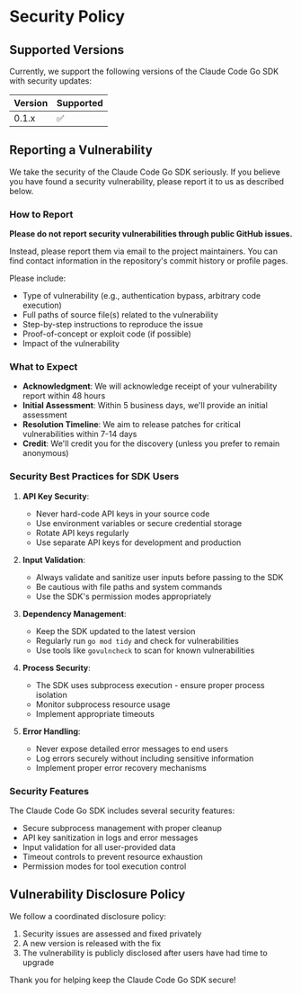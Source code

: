 # Security Policy

## Supported Versions

Currently, we support the following versions of the Claude Code Go SDK with security updates:

| Version | Supported          |
| ------- | ------------------ |
| 0.1.x   | :white_check_mark: |

## Reporting a Vulnerability

We take the security of the Claude Code Go SDK seriously. If you believe you have found a security vulnerability, please report it to us as described below.

### How to Report

**Please do not report security vulnerabilities through public GitHub issues.**

Instead, please report them via email to the project maintainers. You can find contact information in the repository's commit history or profile pages.

Please include:
- Type of vulnerability (e.g., authentication bypass, arbitrary code execution)
- Full paths of source file(s) related to the vulnerability
- Step-by-step instructions to reproduce the issue
- Proof-of-concept or exploit code (if possible)
- Impact of the vulnerability

### What to Expect

- **Acknowledgment**: We will acknowledge receipt of your vulnerability report within 48 hours
- **Initial Assessment**: Within 5 business days, we'll provide an initial assessment
- **Resolution Timeline**: We aim to release patches for critical vulnerabilities within 7-14 days
- **Credit**: We'll credit you for the discovery (unless you prefer to remain anonymous)

### Security Best Practices for SDK Users

1. **API Key Security**:
   - Never hard-code API keys in your source code
   - Use environment variables or secure credential storage
   - Rotate API keys regularly
   - Use separate API keys for development and production

2. **Input Validation**:
   - Always validate and sanitize user inputs before passing to the SDK
   - Be cautious with file paths and system commands
   - Use the SDK's permission modes appropriately

3. **Dependency Management**:
   - Keep the SDK updated to the latest version
   - Regularly run `go mod tidy` and check for vulnerabilities
   - Use tools like `govulncheck` to scan for known vulnerabilities

4. **Process Security**:
   - The SDK uses subprocess execution - ensure proper process isolation
   - Monitor subprocess resource usage
   - Implement appropriate timeouts

5. **Error Handling**:
   - Never expose detailed error messages to end users
   - Log errors securely without including sensitive information
   - Implement proper error recovery mechanisms

### Security Features

The Claude Code Go SDK includes several security features:

- Secure subprocess management with proper cleanup
- API key sanitization in logs and error messages
- Input validation for all user-provided data
- Timeout controls to prevent resource exhaustion
- Permission modes for tool execution control

## Vulnerability Disclosure Policy

We follow a coordinated disclosure policy:

1. Security issues are assessed and fixed privately
2. A new version is released with the fix
3. The vulnerability is publicly disclosed after users have had time to upgrade

Thank you for helping keep the Claude Code Go SDK secure!
